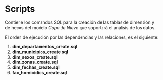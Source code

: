 # Scripts
Contiene los comandos SQL para la creación de las tablas de dimensión y de hecos del modelo _Copo de Nieve_ que soportará el análisis de los datos. 

El orden de ejecución por las dependencias y las relaciones, es el siguiente:

1. **dim_departamentos_create.sql**
2. **dim_municipios_create.sql**
3. **dim_sexos_create.sql**
4. **dim_zonas_create.sql**
5. **dim_fechas_create.sql**
6. **fac_homicidios_create.sql**
